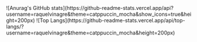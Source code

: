 <div> ![Anurag's GitHub stats](https://github-readme-stats.vercel.app/api?username=raquelvinagre&theme=catppuccin_mocha&show_icons=true&height=200px)
 ![Top Langs](https://github-readme-stats.vercel.app/api/top-langs/?username=raquelvinagre&theme=catppuccin_mocha&height=200px) </div>
 <!--[![GitHub Streak](https://github-readme-streak-stats.herokuapp.com?user=raquelvinagre&theme=catppuccin-mocha)](https://git.io/streak-stats) -->

<!--
**raquelvinagre/raquelvinagre** is a ✨ _special_ ✨ repository because its `README.md` (this file) appears on your GitHub profile.

Here are some ideas to get you started:

- 🔭 I’m currently working on ...
- 🌱 I’m currently learning ...
- 👯 I’m looking to collaborate on ...
- 🤔 I’m looking for help with ...
- 💬 Ask me about ...
- 📫 How to reach me: ...
- 😄 Pronouns: ...
- ⚡ Fun fact: ...
-->
